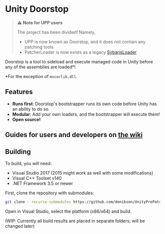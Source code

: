 # Unity Doorstop

> ⚠️ **Note for UPP users**
>
> The project has been divided! Namely,
> * UPP is now known as Doorstop, and it does not contain any patching tools.
> * PatcherLoader is now exists as a legacy [SybarisLoader](https://github.com/NeighTools/SybarisLoader)

Doorstop is a tool to sideload and execute managed code in Unity before any of the assemblies are loaded*!

*For the exception of `mscorlib.dll`.

## Features

* **Runs first**: Doorstop's bootstrapper runs its own code before Unity has an ability to do so.
* **Modular**: Add your own loaders, and the bootstrapper will execute them!
* **Open source!**

## Guides for users and developers on [the wiki](https://github.com/denikson/UnityDoorstep/wiki)

## Building

To build, you will need:

* Visual Studio 2017 (2015 might work as well with some modifications)
* Visual C++ Toolset v140
* .NET Framework 3.5 or newer

First, clone the repository with submodules:

```bash
git clone --recurse-submodules https://github.com/denikson/UnityPrePatcher.git
```

Open in Visual Studio, select the platform (x86/x64) and build.

(WIP: Currently all build results are placed in separate folders; will be changed later)